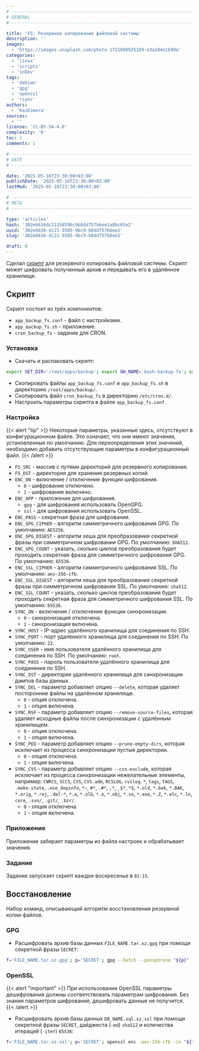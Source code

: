 ```yaml
---
# -------------------------------------------------------------------------------------------------------------------- #
# GENERAL
# -------------------------------------------------------------------------------------------------------------------- #

title: 'FS: Резервное копирование файловой системы'
description: ''
images:
  - 'https://images.unsplash.com/photo-1721098935189-e3a2d4e1b99e'
categories:
  - 'linux'
  - 'scripts'
  - 'inDev'
tags:
  - 'debian'
  - 'gpg'
  - 'openssl'
  - 'rsync'
authors:
  - 'KaiKimera'
sources:
  - ''
license: 'CC-BY-SA-4.0'
complexity: '0'
toc: 1
comments: 1

# -------------------------------------------------------------------------------------------------------------------- #
# DATE
# -------------------------------------------------------------------------------------------------------------------- #

date: '2025-05-16T23:30:08+03:00'
publishDate: '2025-05-16T23:30:08+03:00'
lastMod: '2025-05-16T23:30:08+03:00'

# -------------------------------------------------------------------------------------------------------------------- #
# META
# -------------------------------------------------------------------------------------------------------------------- #

type: 'articles'
hash: '302e6636dc2135859bc9b8dd757b6ee1a8bc65e2'
uuid: '302e6636-dc21-5585-9bc9-b8dd757b6ee1'
slug: '302e6636-dc21-5585-9bc9-b8dd757b6ee1'

draft: 0
---
```


Сделал [скрипт](https://github.com/pkgstore/bash-backup-fs) для резервного копировать файловой системы. Скрипт может шифровать полученный архив и передавать его в удалённое хранилище.

<!--more-->

## Скрипт

Скрипт состоит из трёх компонентов:

- `app_backup_fs.conf` - файл с настройками.
- `app_backup_fs.sh` - приложение.
- `cron_backup_fs` - задание для CRON.

### Установка

- Скачать и распаковать скрипт:

```bash
export SET_DIR='/root/apps/backup'; export GH_NAME='bash-backup-fs'; export GH_URL="https://github.com/pkgstore/${GH_NAME}/archive/refs/heads/main.tar.gz"; curl -Lo "${GH_NAME}-main.tar.gz" "${GH_URL}" && tar -xzf "${GH_NAME}-main.tar.gz" && { cd "${GH_NAME}-main" || exit; } && { for i in app_*; do install -m 644 -Dt "${SET_DIR}" "${i}"; done; } && { for i in cron_*; do install -m 644 -Dt '/etc/cron.d' "${i}"; done; } && chmod +x "${SET_DIR}"/*.sh
```

- Скопировать файлы `app_backup_fs.conf` и `app_backup_fs.sh` в директорию `/root/apps/backup/`.
- Скопировать файл `cron_backup_fs` в директорию `/etc/cron.d/`.
- Настроить параметры скрипта в файле `app_backup_fs.conf`.

### Настройка

{{< alert "tip" >}}
Некоторые параметры, указанные здесь, отсутствуют в конфигурационном файле. Это означает, что они имеют значения, установленные по умолчанию. Для переопределения этих значений, необходимо добавить отсутствующие параметры в конфигурационный файл.
{{< /alert >}}

- `FS_SRC` - массив с путями директорий для резервного копирования.
- `FS_DST` - директория для хранения резервных копий.
- `ENC_ON` - включение / отключение функции шифрования.
  - `0` - шифрование отключено.
  - `1` - шифрование включено.
- `ENC_APP` - приложение для шифрования.
  - `gpg` - для шифрования использовать OpenGPG.
  - `ssl` - для шифрования использовать OpenSSL.
- `ENC_PASS` - секретная фраза для шифрования.
- `ENC_GPG_CIPHER` - алгоритм симметричного шифрования GPG. По умолчанию: `AES256`.
- `ENC_GPG_DIGEST` - алгоритм хеша для преобразования секретной фразы при симметричном шифровании GPG. По умолчанию: `SHA512`.
- `ENC_GPG_COUNT` - указать, сколько циклов преобразования будет проходить секретная фраза для симметричного шифрования GPG. По умолчанию: `65536`.
- `ENC_SSL_CIPHER` - алгоритм симметричного шифрования SSL. По умолчанию: `aes-256-cfb`.
- `ENC_SSL_DIGEST` - алгоритм хеша для преобразования секретной фразы при симметричном шифровании SSL. По умолчанию: `sha512`.
- `ENC_SSL_COUNT` - указать, сколько циклов преобразования будет проходить секретная фраза для симметричного шифрования SSL. По умолчанию: `65536`.
- `SYNC_ON` - включение / отключение функции синхронизации.
  - `0` - синхронизация отключена.
  - `1` - синхронизация включена.
- `SYNC_HOST` - IP-адрес удалённого хранилища для соединения по SSH.
- `SYNC_PORT` - порт удалённого хранилища для соединения по SSH. По умолчанию: `22`.
- `SYNC_USER` - имя пользователя удалённого хранилища для соединения по SSH. По умолчанию: `root`.
- `SYNC_PASS` - пароль пользователя удалённого хранилища для соединения по SSH.
- `SYNC_DST` - директория удалённого хранилища для синхронизации дампов базы данных.
- `SYNC_DEL` - параметр добавляет опцию `--delete`, которая удаляет посторонние файлы на удалённом хранилище.
  - `0` - опция отключена.
  - `1` - опция включена.
- `SYNC_RSF` - параметр добавляет опцию `--remove-source-files`, которая удаляет исходные файлы после синхронизации с удалённым хранилищем.
  - `0` - опция отключена.
  - `1` - опция включена.
- `SYNC_PED` - параметр добавляет опцию `--prune-empty-dirs`, которая исключает из процесса синхронизации пустые директории.
  - `0` - опция отключена.
  - `1` - опция включена.
- `SYNC_CVS` - параметр добавляет опцию `--cvs-exclude`, которая исключает из процесса синхронизации нежелательные элементы, например: `CWRCS`, `SCCS`, `CVS`, `CVS.adm`, `RCSLOG`, `cvslog.*`, `tags`, `TAGS`, `.make.state`, `.nse_depinfo`, `*~`, `#*`, `.#*`, `,*`, `_$*`, `*$`, `*.old`, `*.bak`, `*.BAK`, `*.orig`, `*.rej`, `.del-*`, `*.a`, `*.olb`, `*.o`, `*.obj`, `*.so`, `*.exe`, `*.Z`, `*.elc`, `*.ln`, `core`, `.svn/`, `.git/`, `.bzr/`.
  - `0` - опция отключена.
  - `1` - опция включена.

### Приложение

Приложение забирает параметры из файла настроек и обрабатывает значения.

### Задание

Задание запускает скрипт каждое воскресенье в `01:15`.

## Восстановление

Набор команд, описывающий алгоритм восстановления резервной копии файлов.

### GPG

- Расшифровать архив базы данных `FILE_NAME.tar.xz.gpg` при помощи секретной фразы `SECRET`:

```bash
f='FILE_NAME.tar.xz.gpg'; p='SECRET'; gpg --batch --passphrase "${p}" --output "${f%.*}" --decrypt "${f}"
```

### OpenSSL

{{< alert "important" >}}
При использовании OpenSSL параметры дешифрования должны соответствовать параметрам шифрования. Без знания параметров шифрования, дешифровать данные не получится.
{{< /alert >}}

- Расшифровать архив базы данных `DB_NAME.sql.xz.ssl` при помощи секретной фразы `SECRET`, дайджеста (`-md`) `sha512` и количества итераций (`-iter`) `65536`:

```bash
f='FILE_NAME.tar.xz.ssl'; p='SECRET'; openssl enc -aes-256-cfb -in "${f}" -out "${f%.*}" -pass "pass:${p}" -d -md 'sha512' -iter '65536' -salt -pbkdf2
```
